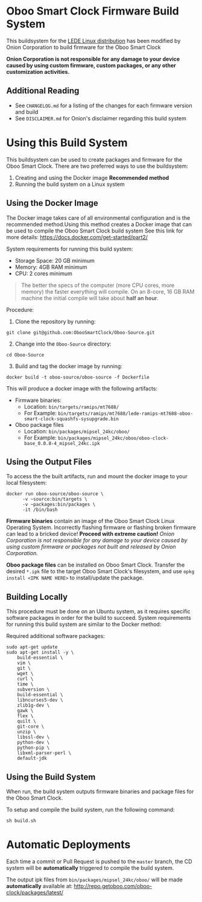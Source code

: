 # Oboo Smart Clock Firmware Build System

This buildsystem for the [LEDE Linux distribution](./LEDE-README.md) has been modified by Onion Corporation to build firmware for the Oboo Smart Clock

**Onion Corporation is not responsible for any damage to your device caused by using custom firmware, custom packages, or any other customization activities.**


## Additional Reading

* See `CHANGELOG.md` for a listing of the changes for each firmware version and build
* See `DISCLAIMER.md` for Onion's disclaimer regarding this build system

# Using this Build System

This buildsystem can be used to create packages and firmware for the Oboo Smart Clock. There are two preferred ways to use the buildsystem:

1. Creating and using the Docker image **Recommended method**
2. Running the build system on a Linux system

## Using the Docker Image

The Docker image takes care of all environmental configuration and is the recommended method.Using this method creates a Docker image that can be used to compile the Oboo Smart Clock build system
See this link for more details: https://docs.docker.com/get-started/part2/

System requirements for running this build system:

* Storage Space: 20 GB minimum
* Memory: 4GB RAM minimum
* CPU: 2 cores minimum

> The better the specs of the computer (more CPU cores, more memory) the faster everything will compile. On an 8-core, 16 GB RAM machine the initial compile will take about **half an hour**.

Procedure:

1. Clone the repository by running:
```
git clone git@github.com:ObooSmartClock/Oboo-Source.git
```
2. Change into the `Oboo-Source` directory:
```
cd Oboo-Source
```
3.  Build and tag the docker image by running: 
```
docker build -t oboo-source/oboo-source -f Dockerfile
```

This will produce a docker image with the following artifacts:

* Firmware binaries:
	* Location: `bin/targets/ramips/mt7688/`
	* For Example: `bin/targets/ramips/mt7688/lede-ramips-mt7688-oboo-smart-clock-squashfs-sysupgrade.bin`
* Oboo package files
	* Location: `bin/packages/mipsel_24kc/oboo/`
	* For Example: `bin/packages/mipsel_24kc/oboo/oboo-clock-base_0.0.8-4_mipsel_24kc.ipk`

## Using the Output Files

To access the the built artifacts, run and mount the docker image to your local filesystem:

```
docker run oboo-source/oboo-source \
      -v ~source:bin/targets \
      -v ~packages:bin/packages \ 
      -it /bin/bash
```

**Firmware binaries** contain an image of the Oboo Smart Clock Linux Operating System. Incorrectly flashing firmware or flashing broken firmware can lead to a bricked device! **Proceed with extreme caution!** *Onion Corporation is not responsible for any damage to your device caused by using custom firmware or packages not built and released by Onion Corporation.*

**Oboo package files** can be installed on Oboo Smart Clock. Transfer the desired `*.ipk` file to the target Oboo Smart Clock's filesystem, and use `opkg install <IPK NAME HERE>` to install/update the package.

## Building Locally 

This procedure must be done on an Ubuntu system, as it requires specific software packages in order for the build to succeed.
System requirements for running this build system are similar to the Docker method:

Required additional software packages:

```
sudo apt-get update
sudo apt-get install -y \
    build-essential \
    vim \
    git \
    wget \
    curl \
    time \
    subversion \
    build-essential \
    libncurses5-dev \
    zlib1g-dev \
    gawk \
    flex \
    quilt \
    git-core \
    unzip \
    libssl-dev \
    python-dev \
    python-pip \
    libxml-parser-perl \
    default-jdk
```
## Using the Build System

When run, the build system outputs firmware binaries and package files for the Oboo Smart Clock.

To setup and compile the build system, run the following command:

```
sh build.sh
```

# Automatic Deployments

Each time a commit or Pull Request is pushed to the `master` branch, the CD system will be **automatically** triggered to compile the build system.

The output ipk files from `bin/packages/mipsel_24kc/oboo/` will be made **automatically** available at: http://repo.getoboo.com/oboo-clock/packages/latest/
